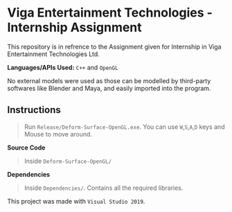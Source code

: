 # Viga Entertainment Technologies - Internship Assignment
This repository is in refrence to the Assignment given for Internship in Viga Entertainment Technologies Ltd.

**Languages/APIs Used:** `C++` and `OpenGL`

No external models were used as those can be modelled by third-party softwares like Blender and Maya, and easily imported into the program.  

## Instructions

> Run `Release/Deform-Surface-OpenGL.exe`.
> You can use `W`,`S`,`A`,`D` keys and Mouse to move around.

**Source Code**

> Inside `Deform-Surface-OpenGL/`

**Dependencies**

> Inside `Dependencies/`. Contains all the required libraries.


This project was made with `Visual Studio 2019`.
